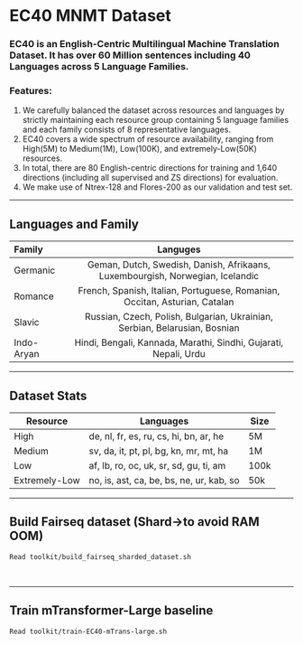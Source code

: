 # EC40 MNMT Dataset

### EC40 is an English-Centric Multilingual Machine Translation Dataset. It has over 60 Million sentences including 40 Languages across 5 Language Families. 

### Features:
1. We carefully balanced the dataset across resources and languages by strictly maintaining each resource group containing 5 language families and each family consists of 8 representative languages.
2. EC40 covers a wide spectrum of resource availability, ranging from High(5M) to Medium(1M), Low(100K), and extremely-Low(50K) resources.
3. In total, there are 80 English-centric directions for training and 1,640 directions (including all supervised and ZS directions) for evaluation.
4. We make use of Ntrex-128 and Flores-200 as our validation and test set.


-----
## Languages and Family

| Family | Languges | 
| :---         |     :---:      | 
| Germanic   | Geman, Dutch, Swedish, Danish, Afrikaans, Luxembourgish, Norwegian, Icelandic     | 
| Romance    | French, Spanish, Italian, Portuguese, Romanian, Occitan, Asturian, Catalan   | 
| Slavic	 | Russian, Czech, Polish, Bulgarian, Ukrainian, Serbian, Belarusian, Bosnian |
| Indo-Aryan  | Hindi, Bengali, Kannada, Marathi, Sindhi, Gujarati, Nepali, Urdu |
-----

## Dataset Stats

| Resource | Languages | Size |
| --- | --- | --- |
| High | de, nl, fr, es, ru, cs, hi, bn, ar, he | 5M |
| Medium | sv, da, it, pt, pl, bg, kn, mr, mt, ha | 1M |
| Low | af, lb, ro, oc, uk, sr, sd, gu, ti, am | 100k |
| Extremely-Low | no, is, ast, ca, be, bs, ne, ur, kab, so | 50k |

-----
## Build Fairseq dataset (Shard->to avoid RAM OOM)

```
Read toolkit/build_fairseq_sharded_dataset.sh
```
<br>

-----

## Train mTransformer-Large baseline

```
Read toolkit/train-EC40-mTrans-large.sh
```
